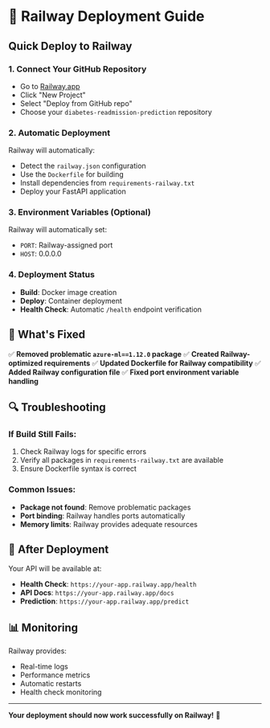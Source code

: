 # 🚂 Railway Deployment Guide

## Quick Deploy to Railway

### 1. **Connect Your GitHub Repository**
- Go to [Railway.app](https://railway.app)
- Click "New Project"
- Select "Deploy from GitHub repo"
- Choose your `diabetes-readmission-prediction` repository

### 2. **Automatic Deployment**
Railway will automatically:
- Detect the `railway.json` configuration
- Use the `Dockerfile` for building
- Install dependencies from `requirements-railway.txt`
- Deploy your FastAPI application

### 3. **Environment Variables (Optional)**
Railway will automatically set:
- `PORT`: Railway-assigned port
- `HOST`: 0.0.0.0

### 4. **Deployment Status**
- **Build**: Docker image creation
- **Deploy**: Container deployment
- **Health Check**: Automatic `/health` endpoint verification

## 🎯 **What's Fixed**

✅ **Removed problematic `azure-ml==1.12.0` package**
✅ **Created Railway-optimized requirements**
✅ **Updated Dockerfile for Railway compatibility**
✅ **Added Railway configuration file**
✅ **Fixed port environment variable handling**

## 🔍 **Troubleshooting**

### If Build Still Fails:
1. Check Railway logs for specific errors
2. Verify all packages in `requirements-railway.txt` are available
3. Ensure Dockerfile syntax is correct

### Common Issues:
- **Package not found**: Remove problematic packages
- **Port binding**: Railway handles ports automatically
- **Memory limits**: Railway provides adequate resources

## 🚀 **After Deployment**

Your API will be available at:
- **Health Check**: `https://your-app.railway.app/health`
- **API Docs**: `https://your-app.railway.app/docs`
- **Prediction**: `https://your-app.railway.app/predict`

## 📊 **Monitoring**

Railway provides:
- Real-time logs
- Performance metrics
- Automatic restarts
- Health check monitoring

---

**Your deployment should now work successfully on Railway!** 🎉
